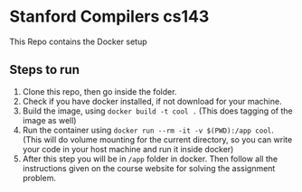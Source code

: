 # Stanford Compilers cs143
This Repo contains the Docker setup


## Steps to run
1. Clone this repo, then go inside the folder.
2. Check if you have docker installed, if not download for your machine.
3. Build the image, using `docker build -t cool .` (This does tagging of the image as well)
4. Run the container using `docker run --rm -it -v $(PWD):/app cool`. (This will do volume mounting for the current directory, so you can write your code in your host machine and run it inside docker)
5. After this step you will be in `/app` folder in docker. Then follow all the instructions given on the course website for solving the assignment problem.
